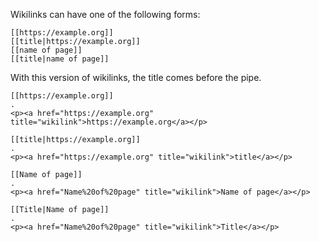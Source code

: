Wikilinks can have one of the following forms:

    [[https://example.org]]
    [[title|https://example.org]]
    [[name of page]]
    [[title|name of page]]

With this version of wikilinks, the title comes before the pipe.

```````````````````````````````` example
[[https://example.org]]
.
<p><a href="https://example.org" title="wikilink">https://example.org</a></p>
````````````````````````````````

```````````````````````````````` example
[[title|https://example.org]]
.
<p><a href="https://example.org" title="wikilink">title</a></p>
````````````````````````````````

```````````````````````````````` example
[[Name of page]]
.
<p><a href="Name%20of%20page" title="wikilink">Name of page</a></p>
````````````````````````````````

```````````````````````````````` example
[[Title|Name of page]]
.
<p><a href="Name%20of%20page" title="wikilink">Title</a></p>
````````````````````````````````

